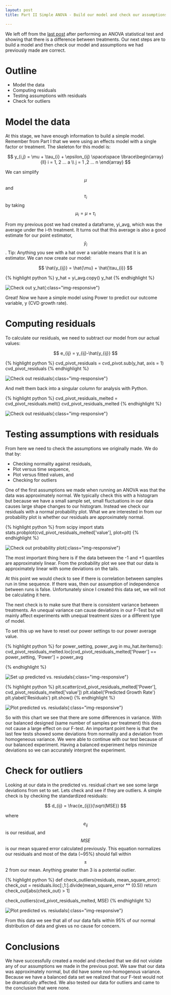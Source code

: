 ```yaml
---
layout: post
title: Part II Simple ANOVA - Build our model and check our assumptions 

---
```


We left off from the [last post](http://www.robahall.com/Performing-ANOVA-Analysis/) after performing an ANOVA statistical test and showing that there is a difference between treatments. 
Our next steps are to build a model and then check our model and assumptions we had previously made are correct. 

<script type="text/javascript" async
  src="https://cdn.mathjax.org/mathjax/latest/MathJax.js?config=TeX-MML-AM_CHTML">
</script>

# Outline

* Model the data
* Computing residuals
* Testing assumptions with residuals
* Check for outliers

# Model the data

At this stage, we have enough information to build a simple model. Remember from Part I that we were using an effects model with a single factor or treatment. 
The skeleton for this model is: 

$$ y_{i,j} = \mu + \tau_{i} + \epsilon_{ij} \space\space \lbrace\begin{array}{ll} i = 1, 2 ... a \\ j = 1 ,2 ... n \end{array} $$

We can simplify $$\mu$$ and $$\tau_{i}$$ by taking $$ \mu_{i}= \mu + \tau_{i} $$

From my previous post we had created a dataframe, yi_avg, which was the average under the i-th treatment. It turns out that this average is also a good estimate for our point estimator, $$ \hat{y}_{i}$$. 
Tip: Anything you see with a hat over a variable means that it is an estimator.
We can now create our model:

$$ \hat{y_{ij}} = \hat{\mu} + \hat{\tau_{i}} $$

{% highlight python %}
y_hat = yi_avg.copy()
y_hat
{% endhighlight %}

![Check out y_hat](/images/Build-model-and-check/createPointEstimatorMuHat.png){:class="img-responsive"}

Great! Now we have a simple model using Power to predict our outcome variable, y (CVD growth rate). 

# Computing residuals

To calculate our residuals, we need to subtract our model from our actual values:

$$ e_{ij} = y_{ij}-\hat{y_{ij}} $$

{% highlight python %}
cvd_pivot_residuals = cvd_pivot.sub(y_hat, axis = 1)
cvd_pivot_residuals
{% endhighlight %}

![Check out residuals](/images/Build-model-and-check/cvdPivotResiduals.png){:class="img-responsive"}

And melt them back into a singular column for analysis with Python.

{% highlight python %}
cvd_pivot_residuals_melted = cvd_pivot_residuals.melt()
cvd_pivot_residuals_melted
{% endhighlight %}

![Check out residuals](/images/Build-model-and-check/cvdPivotResidualsMelted.png){:class="img-responsive"}


# Testing assumptions with residuals

From here we need to check the assumptions we originally made.  We do that by:

* Checking normality against residuals,
* Plot versus time sequence,
* Plot versus fitted values, and
* Checking for outliers

One of the first assumptions we made when running an ANOVA was that the data was approximately normal. We typically check this with a histogram but because we have a small sample set, small fluctuations in our data causes large shape changes to our histogram. 
Instead we check our residuals with a normal probability plot. What we are interested in from our probability plot is whether our residuals are approximately normal. 

{% highlight python %}
from scipy import stats
stats.probplot(cvd_pivot_residuals_melted['value'], plot=plt)
{% endhighlight %}

![Check out probability plot](/images/Build-model-and-check/probPlotResiduals.png){:class="img-responsive"}

The most important thing here is if the data between the -1 and +1 quantiles are approximately linear. From the probability plot we see that our data is approximately linear with some deviations on the tails. 

At this point we would check to see if there is correlation between samples run in time sequence. If there was, then our assumption of independence between runs is false. Unfortunately since I created this data set, we will not be calculating it here. 

The next check is to make sure that there is consistent variance between treatments. An unequal variance can cause deviations in our F-Test but will mainly affect experiments with unequal treatment sizes or a different type of model. 

To set this up we have to reset our power settings to our power average value.  

{% highlight python %}
for power_setting, power_avg in mu_hat.iteritems():
    cvd_pivot_residuals_melted.loc[cvd_pivot_residuals_melted['Power'] == power_setting, 'Power'] = power_avg

{% endhighlight %}

![Set up predicted vs. resiudals](/images/Build-model-and-check/predictedVsResiduals.png){:class="img-responsive"}

{% highlight python %}
plt.scatter(cvd_pivot_residuals_melted['Power'], cvd_pivot_residuals_melted['value'])
plt.xlabel('Predicted Growth Rate')
plt.ylabel('Residuals')
plt.show()
{% endhighlight %}

![Plot predicted vs. resiudals](/images/Build-model-and-check/predictedGrowthVsResiduals.png){:class="img-responsive"}

So with this chart we see that there are some differences in variance. With our balanced designed (same number of samples per treatment) this does not cause a large effect on our F-test.
An important point here is that the last few tests showed some deviations from normality and a deviation from homogeneous variance. We were able to continue with our test because of our balanced experiment. Having a balanced experiment helps minimize deviations so we can accurately interpret the experiment. 

# Check for outliers

Looking at our data in the predicted vs. residual chart we see some large deviations from set to set. Lets check and see if they are outliers. 
A simple check is by checking the standardized residuals:

$$ d_{ij} = \frac{e_{ij}}{\sqrt{MSE}} $$

where $$e_{ij}$$ is our residual, and $$MSE$$ is our mean squared error calculated previously. This equation normalizes our residuals and most of the data (~95%) should fall within $$\pm$$2 from our mean. Anything greater than 3 is a potential outlier.

{% highlight python %}
def check_outliers(residuals, mean_square_error):
    check_out = residuals.iloc[:,1:].divide(mean_square_error ** (0.5))
    return check_out[abs(check_out) > 1]
    
check_outliers(cvd_pivot_residuals_melted, MSE)
{% endhighlight %}

![Plot predicted vs. resiudals](/images/Build-model-and-check/outliers.png){:class="img-responsive"}

From this data we see that all of our data falls within 95% of our normal distribution of data and gives us no cause for concern. 


# Conclusions

We have successfully created a model and checked that we did not violate any of our assumptions we made in the previous post. We saw that our data was approximately normal, but did have some non-homogenous variance. 
Because we have a balanced data set we realized that our F-test would not be dramatically affected. We also tested our data for outliers and came to the conclusion that were none. 

